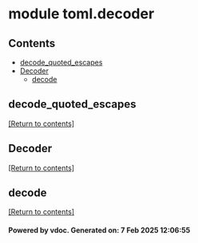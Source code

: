 # module toml.decoder


## Contents
- [decode_quoted_escapes](#decode_quoted_escapes)
- [Decoder](#Decoder)
  - [decode](#decode)

## decode_quoted_escapes
[[Return to contents]](#Contents)

## Decoder
[[Return to contents]](#Contents)

## decode
[[Return to contents]](#Contents)

#### Powered by vdoc. Generated on: 7 Feb 2025 12:06:55

